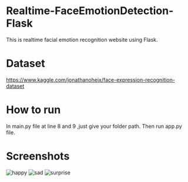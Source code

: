 # Realtime-FaceEmotionDetection-Flask
This is realtime facial emotion recognition website using Flask.
# Dataset
https://www.kaggle.com/jonathanoheix/face-expression-recognition-dataset
# How to run
In main.py file at line 8 and 9 ,just give your folder path.
Then run app.py file.
# Screenshots
![happy](https://user-images.githubusercontent.com/88769793/146017001-c5a62811-96df-41c8-9137-ccf4606d0af4.JPG)
![sad](https://user-images.githubusercontent.com/88769793/146017033-5500c629-8dd7-4ea1-a8cf-d764eb55cd23.JPG)
![surprise](https://user-images.githubusercontent.com/88769793/146017038-23123dd8-f207-4909-80c8-9b3baba6fe11.JPG)
